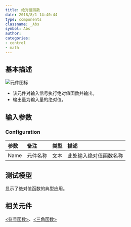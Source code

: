 ```yaml
---
title: 绝对值函数
date: 2018/8/1 14:40:44
type: components
classname: _Abs
symbol: Abs
author: 
categories: 
- control
- math
---
```

## <span id="comp_desc">基本描述</span>
![元件图标]()

+ 该元件对输入信号执行绝对值函数并输出。
+ 输出量为输入量的绝对值。

## <span id="comp_params">输入参数</span>
### <span id="comp_params_group_Configuration">Configuration</span>
| 参数 | 备注 | 类型 | 描述 |
| :--- | :--- | :--: | :--- |
| <span id="comp_params_param_Name">Name</span> | 元件名称 | 文本 | 此处输入绝对值函数名称 |
[Name]: #comp_params_param_Name "Name"

## <span id="comp_example">测试模型</span>
[<test Abs>](<test link>)显示了绝对值函数的典型应用。

## <span id="comp_seealso">相关元件</span>
[<符号函数>](<test link>)、[<三角函数>](<test link>)



